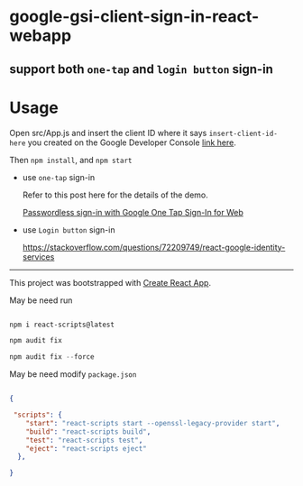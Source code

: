 # google-gsi-client-sign-in-react-webapp

## support both `one-tap` and `login button` sign-in

# Usage
Open src/App.js and insert the client ID where it says `insert-client-id-here` you created on the Google Developer Console [link here](https://console.developers.google.com/apis/credentials).

Then `npm install`, and `npm start`


* use `one-tap` sign-in

    Refer to this post here for the details of the demo. 

    [Passwordless sign-in with Google One Tap Sign-In for Web](https://www.intricatecloud.io/2020/12/passwordless-sign-in-with-google-one-tap-for-web/)

* use `Login button` sign-in

    https://stackoverflow.com/questions/72209749/react-google-identity-services


---
This project was bootstrapped with [Create React App](https://github.com/facebook/create-react-app).


May be need run

```powershell

npm i react-scripts@latest

npm audit fix

npm audit fix --force

```

May be need modify `package.json`

```json

{

 "scripts": {
    "start": "react-scripts start --openssl-legacy-provider start",
    "build": "react-scripts build",
    "test": "react-scripts test",
    "eject": "react-scripts eject"
  },

}



```


